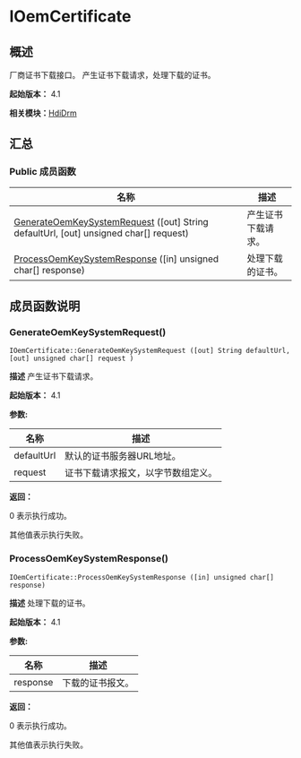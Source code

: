 # IOemCertificate


## 概述

厂商证书下载接口。 产生证书下载请求，处理下载的证书。

**起始版本：** 4.1

**相关模块：**[HdiDrm](_hdi_drm.md)


## 汇总


### Public 成员函数

| 名称 | 描述 | 
| -------- | -------- |
| [GenerateOemKeySystemRequest](#generateoemkeysystemrequest) ([out] String defaultUrl, [out] unsigned char[] request) | 产生证书下载请求。  | 
| [ProcessOemKeySystemResponse](#processoemkeysystemresponse) ([in] unsigned char[] response) | 处理下载的证书。  | 


## 成员函数说明


### GenerateOemKeySystemRequest()

```
IOemCertificate::GenerateOemKeySystemRequest ([out] String defaultUrl, [out] unsigned char[] request )
```
**描述**
产生证书下载请求。

**起始版本：** 4.1

**参数:**

| 名称 | 描述 | 
| -------- | -------- |
| defaultUrl | 默认的证书服务器URL地址。  | 
| request | 证书下载请求报文，以字节数组定义。 | 

**返回：**

0 表示执行成功。

其他值表示执行失败。


### ProcessOemKeySystemResponse()

```
IOemCertificate::ProcessOemKeySystemResponse ([in] unsigned char[] response)
```
**描述**
处理下载的证书。

**起始版本：** 4.1

**参数:**

| 名称 | 描述 | 
| -------- | -------- |
| response | 下载的证书报文。 | 

**返回：**

0 表示执行成功。

其他值表示执行失败。
